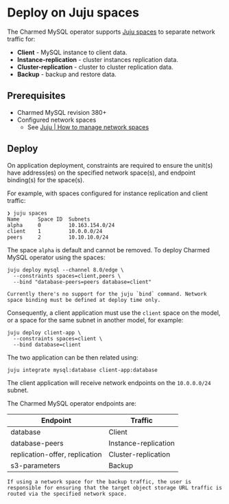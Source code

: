 
# Deploy on Juju spaces

The Charmed MySQL operator supports [Juju spaces](https://documentation.ubuntu.com/juju/latest/reference/space/index.html) to separate network traffic for:
- **Client** - MySQL instance to client data.
- **Instance-replication** - cluster instances replication data.
- **Cluster-replication** - cluster to cluster replication data.
- **Backup** - backup and restore data.

## Prerequisites

* Charmed MySQL revision 380+
* Configured network spaces
  * See [Juju | How to manage network spaces](https://documentation.ubuntu.com/juju/latest/reference/juju-cli/list-of-juju-cli-commands/add-space/)

## Deploy

On application deployment, constraints are required to ensure the unit(s) have address(es) on the specified network space(s), and endpoint binding(s) for the space(s).

For example, with spaces configured for instance replication and client traffic:
```text
❯ juju spaces
Name      Space ID  Subnets
alpha     0         10.163.154.0/24
client    1         10.0.0.0/24
peers     2         10.10.10.0/24
```

The space `alpha` is default and cannot be removed. To deploy Charmed MySQL operator using the spaces:
```text
juju deploy mysql --channel 8.0/edge \
  --constraints spaces=client,peers \
  --bind "database-peers=peers database=client"
```

```{caution}
Currently there's no support for the juju `bind` command. Network space binding must be defined at deploy time only.
```

Consequently, a client application must use the `client` space on the model, or a space for the same subnet in another model, for example:
```text
juju deploy client-app \
  --constraints spaces=client \
  --bind database=client
```

The two application can be then related using:
```text
juju integrate mysql:database client-app:database
```

The client application will receive network endpoints on the `10.0.0.0/24` subnet.

The Charmed MySQL operator endpoints are:

| Endpoint                       | Traffic              |
| ------------------------------ | -------------------- |
| database                       | Client               |
| database-peers                 | Instance-replication |
| replication-offer, replication | Cluster-replication  |
| s3-parameters                  | Backup               |


```{note}
If using a network space for the backup traffic, the user is responsible for ensuring that the target object storage URL traffic is routed via the specified network space.
```

